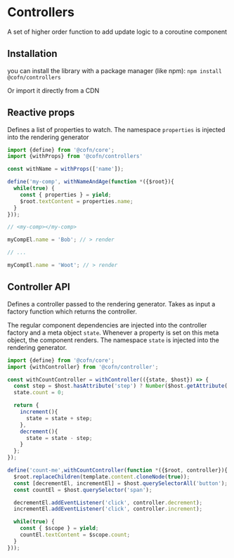 # Controllers

A set of higher order function to add update logic to a coroutine component

## Installation 

you can install the library with a package manager (like npm): 
``npm install @cofn/controllers``

Or import it directly from a CDN

## Reactive props

Defines a list of properties to watch. The namespace ``properties`` is injected into the rendering generator 

```js
import {define} from '@cofn/core';
import {withProps} from '@cofn/controllers'

const withName = withProps(['name']);

define('my-comp', withNameAndAge(function *({$root}){
  while(true) {
    const { properties } = yield;
    $root.textContent = properties.name;
  }
}));

// <my-comp></my-comp>

myCompEl.name = 'Bob'; // > render

// ...

myCompEl.name = 'Woot'; // > render

```

## Controller API

Defines a controller passed to the rendering generator. Takes as input a factory function which returns the controller.

The regular component dependencies are injected into the controller factory and a meta object ``state``. 
Whenever a property is set on this meta object, the component renders. The namespace ``state`` is injected into the rendering generator.

```js
import {define} from '@cofn/core';
import {withController} from '@cofn/controller';

const withCountController = withController(({state, $host}) => {
  const step = $host.hasAttribute('step') ? Number($host.getAttribute('step')) : 1;
  state.count = 0;

  return {
    increment(){
      state = state + step;
    },
    decrement(){
      state = state - step;
    }
  };
});

define('count-me',withCountController(function *({$root, controller}){
  $root.replaceChildren(template.content.cloneNode(true));
  const [decrementEl, incrementEl] = $host.querySelectorAll('button');
  const countEl = $host.querySelector('span');

  decrementEl.addEventListener('click', controller.decrement);
  incrementEl.addEventListener('click', controller.increment);

  while(true) {
    const { $scope } = yield;
    countEl.textContent = $scope.count;
  }
}));
```
